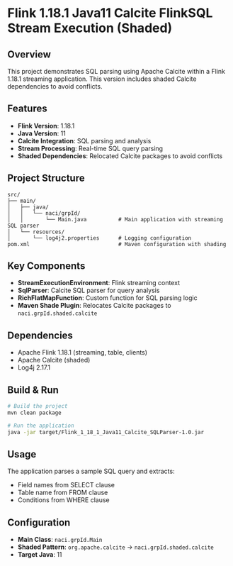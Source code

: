 # Flink 1.18.1 Java11 Calcite FlinkSQL Stream Execution (Shaded)

## Overview
This project demonstrates SQL parsing using Apache Calcite within a Flink 1.18.1 streaming application. This version includes shaded Calcite dependencies to avoid conflicts.

## Features
- **Flink Version**: 1.18.1
- **Java Version**: 11
- **Calcite Integration**: SQL parsing and analysis
- **Stream Processing**: Real-time SQL query parsing
- **Shaded Dependencies**: Relocated Calcite packages to avoid conflicts

## Project Structure
```
src/
├── main/
│   ├── java/
│   │   └── naci/grpId/
│   │       └── Main.java          # Main application with streaming SQL parser
│   └── resources/
│       └── log4j2.properties      # Logging configuration
pom.xml                            # Maven configuration with shading
```

## Key Components
- **StreamExecutionEnvironment**: Flink streaming context
- **SqlParser**: Calcite SQL parser for query analysis
- **RichFlatMapFunction**: Custom function for SQL parsing logic
- **Maven Shade Plugin**: Relocates Calcite packages to `naci.grpId.shaded.calcite`

## Dependencies
- Apache Flink 1.18.1 (streaming, table, clients)
- Apache Calcite (shaded)
- Log4j 2.17.1

## Build & Run
```bash
# Build the project
mvn clean package

# Run the application
java -jar target/Flink_1_18_1_Java11_Calcite_SQLParser-1.0.jar
```

## Usage
The application parses a sample SQL query and extracts:
- Field names from SELECT clause
- Table name from FROM clause  
- Conditions from WHERE clause

## Configuration
- **Main Class**: `naci.grpId.Main`
- **Shaded Pattern**: `org.apache.calcite` → `naci.grpId.shaded.calcite`
- **Target Java**: 11